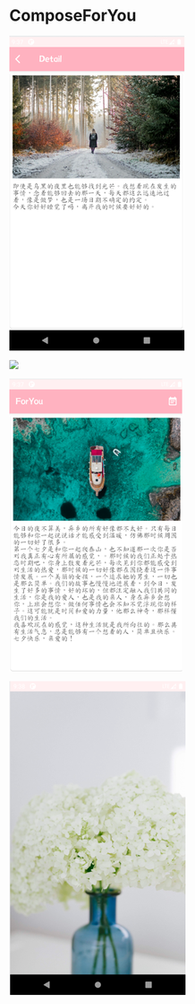 # ComposeForYou

![](https://raw.githubusercontent.com/szhua/ComposeForYou/main/screens/img_1.png)

![](https://raw.githubusercontent.com/szhua/ComposeForYou/main/screens/img_0.png)

![](https://raw.githubusercontent.com/szhua/ComposeForYou/main/screens/img_2.png)

![](https://raw.githubusercontent.com/szhua/ComposeForYou/main/screens/img_3.png)

